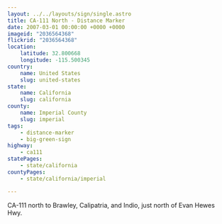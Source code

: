 ```yaml
---
layout: ../../layouts/sign/single.astro
title: CA-111 North - Distance Marker
date: 2007-03-01 00:00:00 +0000 +0000
imageid: "2036564368"
flickrid: "2036564368"
location:
    latitude: 32.800668
    longitude: -115.500345
country:
    name: United States
    slug: united-states
state:
    name: California
    slug: california
county:
    name: Imperial County
    slug: imperial
tags:
    - distance-marker
    - big-green-sign
highway:
    - ca111
statePages:
    - state/california
countyPages:
    - state/california/imperial

---
```

CA-111 north to Brawley, Calipatria, and Indio, just north of Evan Hewes Hwy.